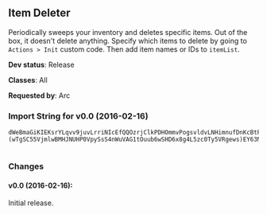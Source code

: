 ## Item Deleter

Periodically sweeps your inventory and deletes specific items. Out of
the box, it doesn't delete anything. Specify which items to delete by
going to `Actions > Init` custom code. Then add item names or IDs
to `itemList`.

**Dev status**: Release

**Classes**: All

**Requested by**: Arc

### Import String for v0.0 (2016-02-16)

    dWeBmaGiKIEKsrYLqvv9juvLrriNIcEfQQOzrjClkPDHOmmvPogsvldvLNHimnufDnKcBtPO(gQQW4qerNdrvwhIO4EeQ9HisoifsluPcpuPWePeDrerPnIOs9rufgPsrCsePvQQMjIQ6MiIu7uvIFIicdfrfwkIOQNsrtffUQsrQVIOIolIOYBvQu3vPs2lv(lsjdgoSkwmfQhtPMmbxM0MvfFwPQrJIonrRgvv61kv0Sr42OYUPQFRKHRuA5Q0ZrY0vCDuA7iL67OknEvjDEKkVNcrZhrLCFke2VSJEhdNPGJHZ8ypYLNYXWzk9YXXWzAZsnloNPvRHnrVAqsf4LPE1aDl2Ww2jmm1GCuoQaDl2aVh)eeucDubYcKCl2G9Xhoccbvom1ByyQb5OCbsTmisjBpzb6PNeKK8rVHW6ggMAqokxWF40GiLS9KfO5ooZOxviq6D5dBY6kOHnrj40HMgilqY(6HBlHsfoxnS9UOTuqfSi8Okr45QAywbbLqhnmmvoY6tSSpeb5OCKVKAcIdgz)qie4jFV5jFV3m5zr)qieOjpo0fmkfvG0r5OPf9nI(wTgiNm1HPEdNGnZZe4ukQZEn4xJ8rAFg5YhOyUyjecgRbbj1wIdDQqFRwd8Yu9HHPKkqo1Zonk79eeucDuQWXhKJYrwFIL9Hiy8lRr(qxqCyUSA)(wTgSC55VjmlwBMHJNUHP0VpySsS4nWuVAG1tOuub6wSHD6x8g4L5zc0Ty5VRgews)EY63NyzFicuZ9zD5otqCGAUs)EYEwxUZ0VpXY(qemAqC4WEp0s90UpXY(qeM3bXH39jw2hIGXN9bXH397tSSpeb5OCKAjdLASiihL7LdNYqPMG4GrAewemsJOF)N1nidId0BrytjhLJ8Lutqy1pecbIL9HiihLlioihLJ8LuZUL7QFiecYNWq3wvKCuodbXId00ZYzSEPzyyQ((HqiecHGCuosTKHsn7wok3UcIdZLv7hcHGsqP9dHqiecb5OCVC4ugk1SB5OC7kiomxwTFiecQxOV6f633Q1GLlLkqXRQBdpRBW4Z(GSVvRbsEDyVEQWCz1G8jqXCXsie4w0wdZk41xNGXN9weEoeuAq(e8RHS(el7dr4H1BpYLpqXRQBfjn0pecbRwdwU883eewbkEvDBq(e2sCOtVbMhQWwP9ovHa72WXhKJY1pecbRwdIOKEBnqoK27KD7gl)CKE9s6OCIme4vsqeU6wIJTgKJH(HqiqSSpebB2l16geh4HoBWEPwxs9plrg6hcHG8jyZEPw3WWu99dHqiecHRoSxF45qqP9dHqq9c9dHqydc9C3G9sTUImeSAnS9Cp(L80pecH(HqiqSSpebFqCGh6SXYphPxVVWYzsSgkrsd9dHqq(e8Rj4ddt13pecHqieU6WE99dHqq9c9dHq4zDd8BqCGElc(GWQFiecHqiqSSpebPqqCGh6SXYphPxVKokhPwksArGFn0pecHqieKpbPqyyQ((HqiecHqiecel7drWF40G4ap0H0r5i1)Sejfm0pecHqiecHqq(eKJYrQLmuQz3sHDfw3GCuUxoCkdLA2T)WP7kmmvF)qiecHqiecHqieihs7DYUDJLFosVEjDuorslc8RH(HqiecHqiecHqiyPsOJUb7LADjDuorg6hcHqiecHqiecHWge65Ub7LADfzOFiecHqiecHqiecYNGXVSg5dDHHP67hcHqiecHqiecHqiecBVs)iIAUpRl3ze1pecHqiecHqiecHqiecHqiecbAsUSFEEEEEE)M0r5cckHoQajd56g4FQGi5OCKAzG)fmqtl6hcHqiecHqiecHqiecHqiecHWSOMR0VxK)WPgSiifmyOFiecHqiecHqiecQxOFiecHqiecHG6f6hcHqiecQxOFiecQxOFiecxDyV(WCz1(QxOFFIL9Hi8W6Th5YhSzPMfhd91rKH(HqiqSSpeHjioWdDyi5urg6hcHaXY(qeUkflX0pecb5tycwdZ7ajvG(WWu99dHqiecH5DqCy6hcHqiecxLILycIdu8Q6wrgF2BOFiecHqiiFcxLILycdt13pecHqiecHqW4Z(G4GiJp7dIfhEzttstRDyuEqltYNKGHPHWXleEhw3GiJp7d8Za9g6hcHqiecQxOFiecQxOV6f6BuYSzPMfhd91jioyZsnlog6RJZuyrlBwQzX52HBCJZ0MLAwCm0xhN5dR3EKlVidxDyV(WH9EOL6Pnz2SuZIJH(6iYG6fCMckLTZ0Ox7aTFt27aFVPFZwFZNv63SZuqsTL4qhd91XzY)2otMQCpZXrU5jnEtIntcsWtA8MpsWpipAWN7Xkn4ZzkfCMKokxWsLqh96mLE5ql7f3wcDub3l07mjwhbhdNPG85rAZsm05y4m5yjgPJHBCJZ85ypYL3XWzYXsmshd34gN59yRogotowIr6y4g34mVlc1XWzYXsmshd34gN5Ciu)4y4m5yjgPJHBCJBCMEwogx5(96LY9c9oZRUxU8mOBR6mh91Xzox5(961XWzQ0w9JZCJLxqoYLNYzo0TvDMuZzyPCMSEL2QFCMh2z5mzPuADi49qh1Czv3oCMSukTy9YXTd34m5vkmmDKBEsJ3KyZKGe8KgV5Je8dYJg85ESsd(CJZKZzk4mPCM8rg9K9Mm6jpNjTDVqpp5JE34Ca
     

### Changes

#### v0.0 (2016-02-16):

Initial release.

